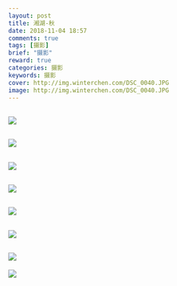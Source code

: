 ```yaml
---
layout: post
title: 湘湖-秋
date: 2018-11-04 18:57
comments: true
tags: [摄影]
brief: "摄影"
reward: true
categories: 摄影
keywords: 摄影
cover: http://img.winterchen.com/DSC_0040.JPG
image: http://img.winterchen.com/DSC_0040.JPG
---
```


![](http://img.winterchen.com/DSC_0040.JPG)
---

![](http://img.winterchen.com/DSC_0004.JPG)
---

![](http://img.winterchen.com/DSC_0018.JPG)
---

![](http://img.winterchen.com/DSC_0019.JPG)
---

![](http://img.winterchen.com/DSC_0020.JPG)
---

![](https://cdn.jsdelivr.net/gh/WinterChenS/img/posts/1628039776.jpg)
---

![](https://cdn.jsdelivr.net/gh/WinterChenS/img/posts/1628039778.jpg)
---

![](http://img.winterchen.com/DSC_0084.JPG)

